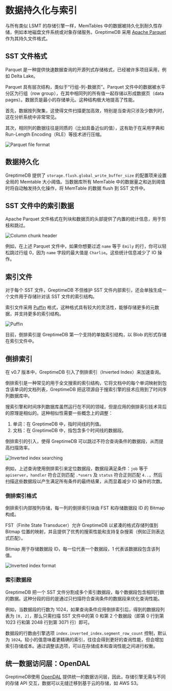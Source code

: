 # 数据持久化与索引

与所有类似 LSMT 的存储引擎一样，MemTables 中的数据被持久化到耐久性存储，例如本地磁盘文件系统或对象存储服务。GreptimeDB 采用 [Apache Parquet][1] 作为其持久文件格式。

## SST 文件格式

Parquet 是一种提供快速数据查询的开源列式存储格式，已经被许多项目采用，例如 Delta Lake。

Parquet 具有层次结构，类似于“行组-列-数据页”。Parquet 文件中的数据被水平分区为行组（row group），在其中相同列的所有值一起存储以形成数据页（data pages）。数据页是最小的存储单元。这种结构极大地提高了性能。

首先，数据按列聚集，这使得文件扫描更加高效，特别是当查询只涉及少数列时，这在分析系统中非常常见。

其次，相同列的数据往往是同质的（比如具备近似的值），这有助于在采用字典和 Run-Length Encoding（RLE）等技术进行压缩。

![Parquet file format](/parquet-file-format.png)

## 数据持久化

GreptimeDB 提供了 `storage.flush.global_write_buffer_size` 的配置项来设置全局的 Memtable 大小阈值。当数据库所有 MemTable 中的数据量之和达到阈值时将自动触发持久化操作，将 MemTable 的数据 flush 到 SST 文件中。


## SST 文件中的索引数据

Apache Parquet 文件格式在列块和数据页的头部提供了内置的统计信息，用于剪枝和跳过。

![Column chunk header](/column-chunk-header.png)

例如，在上述 Parquet 文件中，如果你想要过滤 `name` 等于 `Emily` 的行，你可以轻松跳过行组 0，因为 `name` 字段的最大值是 `Charlie`。这些统计信息减少了 IO 操作。


## 索引文件

对于每个 SST 文件，GreptimeDB 不但维护 SST 文件内部索引，还会单独生成一个文件用于存储针对该 SST 文件的索引结构。

索引文件采用 [Puffin][3] 格式，这种格式具有较大的灵活性，能够存储更多的元数据，并支持更多的索引结构。

![Puffin](/puffin.png)

目前，倒排索引是 GreptimeDB 第一个支持的单独索引结构，以 Blob 的形式存储在索引文件中。


## 倒排索引

在 v0.7 版本中，GreptimeDB 引入了倒排索引（Inverted Index）来加速查询。

倒排索引是一种常见的用于全文搜索的索引结构，它将文档中的每个单词映射到包含该单词的文档列表，GreptimeDB 把这项源自于搜索引擎的技术应用到了时间序列数据库中。

搜索引擎和时间序列数据库虽然运行在不同的领域，但是应用的倒排索引技术背后的原理是相似的。这种相似性需要一些概念上的调整：
1. 单词：在 GreptimeDB 中，指时间线的列值。
2. 文档：在 GreptimeDB 中，指包含多个时间线的数据段。

倒排索引的引入，使得 GreptimeDB 可以跳过不符合查询条件的数据段，从而提高扫描效率。

![Inverted index searching](/inverted-index-searching.png)

例如，上述查询使用倒排索引来定位数据段，数据段满足条件：`job` 等于 `apiserver`，`handler` 符合正则匹配 `.*users` 及 `status` 符合正则匹配 `4..`，然后扫描这些数据段以产生满足所有条件的最终结果，从而显着减少 IO 操作的次数。

### 倒排索引格式

倒排索引内部按列存储，每一列的倒排索引块由 FST 和存储数据段 ID 的 Bitmap 构成。

FST（Finite State Transducer）允许 GreptimeDB 以紧凑的格式存储列值到 Bitmap 位置的映射，并且提供了优秀的搜索性能和支持复杂搜索（例如正则表达式匹配）。

Bitmap 用于存储数据段 ID，每一位代表一个数据段，1 代表该数据段包含该列值。

![Inverted index format](/inverted-index-format.png)

### 索引数据段

GreptimeDB 把一个 SST 文件分割成多个索引数据段，每个数据段包含相同行数的数据。这种分段的目的是通过只扫描符合查询条件的数据段来优化查询性能。

例如，当数据段的行数为 1024，如果查询条件应用倒排索引后，得到的数据段列表为 `[0, 2]`，那么只需扫描 SST 文件中的第 0 和第 2 个数据段（即第 0 行到第 1023 行和第 2048 行到第 3071 行）即可。

数据段的行数由引擎选项 `index.inverted_index.segment_row_count` 控制，默认为 `1024`。较小的值意味着更精确的索引，往往会得到更好的查询性能，但会增加索引存储成本。通过调整该选项，可以在存储成本和查询性能之间进行权衡。


## 统一数据访问层：OpenDAL

GreptimeDB使用 [OpenDAL][2] 提供统一的数据访问层，因此，存储引擎无需与不同的存储 API 交互，数据可以无缝迁移到基于云的存储，如 AWS S3。

[1]: https://parquet.apache.org
[2]: https://github.com/datafuselabs/opendal
[3]: https://iceberg.apache.org/puffin-spec
